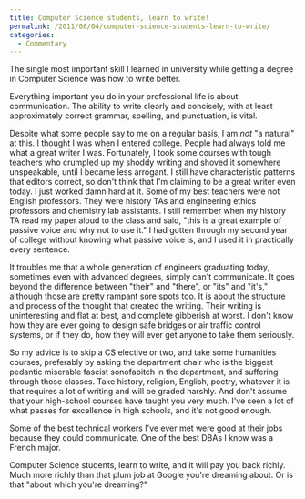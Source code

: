 ```yaml
---
title: Computer Science students, learn to write!
permalink: /2011/08/04/computer-science-students-learn-to-write/
categories:
  - Commentary
---
```

The single most important skill I learned in university while getting a degree in Computer Science was how to write better.

Everything important you do in your professional life is about communication. The ability to write clearly and concisely, with at least approximately correct grammar, spelling, and punctuation, is vital.

Despite what some people say to me on a regular basis, I am *not* "a natural" at this. I thought I was when I entered college. People had always told me what a great writer I was. Fortunately, I took some courses with tough teachers who crumpled up my shoddy writing and shoved it somewhere unspeakable, until I became less arrogant. I still have characteristic patterns that editors correct, so don't think that I'm claiming to be a great writer even today. I just worked damn hard at it. Some of my best teachers were not English professors. They were history TAs and engineering ethics professors and chemistry lab assistants. I still remember when my history TA read my paper aloud to the class and said, "this is a great example of passive voice and why not to use it." I had gotten through my second year of college without knowing what passive voice is, and I used it in practically every sentence.

It troubles me that a whole generation of engineers graduating today, sometimes even with advanced degrees, simply can't communicate. It goes beyond the difference between "their" and "there", or "its" and "it's," although those are pretty rampant sore spots too. It is about the structure and process of the thought that created the writing. Their writing is uninteresting and flat at best, and complete gibberish at worst. I don't know how they are ever going to design safe bridges or air traffic control systems, or if they do, how they will ever get anyone to take them seriously.

So my advice is to skip a CS elective or two, and take some humanities courses, preferably by asking the department chair who is the biggest pedantic miserable fascist sonofabitch in the department, and suffering through those classes. Take history, religion, English, poetry, whatever it is that requires a lot of writing and will be graded harshly. And don't assume that your high-school courses have taught you very much. I've seen a lot of what passes for excellence in high schools, and it's not good enough.

Some of the best technical workers I've ever met were good at their jobs because they could communicate. One of the best DBAs I know was a French major.

Computer Science students, learn to write, and it will pay you back richly. Much more richly than that plum job at Google you're dreaming about. Or is that "about which you're dreaming?"
